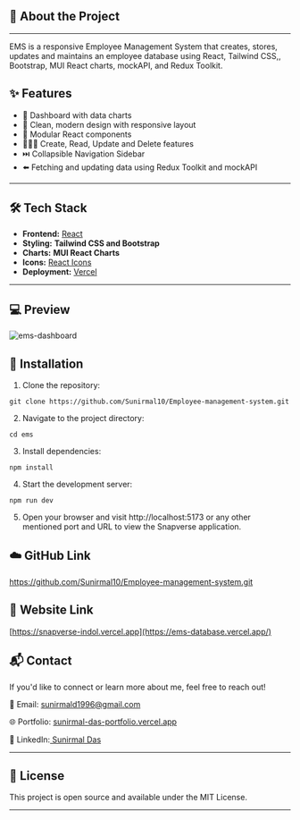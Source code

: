 
## 🚀 About the Project
---
EMS is a responsive Employee Management System that creates, stores, updates and maintains an employee database using React, Tailwind CSS,, Bootstrap, MUI React charts, mockAPI, and Redux Toolkit.

## ✨ Features

- 📁 Dashboard with data charts
- 🎨 Clean, modern design with responsive layout
- 🧩 Modular React components
- 🧑🏻‍💼 Create, Read, Update and Delete features
- ⏭️ Collapsible Navigation Sidebar
- ⬅️ Fetching and updating data using Redux Toolkit and mockAPI

---

## 🛠 Tech Stack

- **Frontend:** [React](https://reactjs.org/)
- **Styling:**   **Tailwind CSS and Bootstrap**
- **Charts:** **MUI React Charts**
- **Icons:** [React Icons](https://react-icons.github.io/)
- **Deployment:** [Vercel](https://vercel.com/)

---

## 💻 Preview

![ems-dashboard](https://github.com/user-attachments/assets/f45fb541-f926-4e65-b0fd-de4def8798e7)


##  🔧 Installation

1. Clone the repository:

```
git clone https://github.com/Sunirmal10/Employee-management-system.git
```

2. Navigate to the project directory:

```
cd ems
```

3. Install dependencies:

```
npm install
```

4. Start the development server:

```
npm run dev
```

5. Open your browser and visit http://localhost:5173 or any other mentioned port and URL to view the Snapverse application.

## ☁️ GitHub Link

https://github.com/Sunirmal10/Employee-management-system.git

## 🔗 Website Link

[https://snapverse-indol.vercel.app](https://ems-database.vercel.app/)

## 📬 Contact

If you'd like to connect or learn more about me, feel free to reach out!

📧 Email: sunirmald1996@gmail.com

🌐 Portfolio: [sunirmal-das-portfolio.vercel.app](https://sunirmal-das-portfolio.vercel.app/)

💼 LinkedIn:[ Sunirmal Das](https://www.linkedin.com/in/sunirmal-d-a420a4205/)

---

## 📝 License
This project is open source and available under the MIT License.

---
